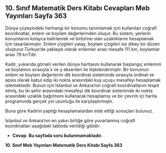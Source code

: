 ## 10. Sınıf Matematik Ders Kitabı Cevapları Meb Yayınları Sayfa 363

Dünya yüzeyindeki herhangi bir konumu tanımlamak için kullanılan coğrafi koordinatlar, enlem ve boylam değerlerinden oluşur. Bu sistem, yerlerin konumlarını kolayca belirlemek ve birbirine olan uzaklıklarını hesaplamak için tasarlanmıştır. Enlem çizgileri yatay, boylam çizgileri ise dikey bir düzen oluşturur.Türkiye’de yaklaşık olarak enlemler arası mesafe 111 km, boylamlar arası 79 krrTdir.

Kadir, yukarıda görseli verilen dünya haritasını kullanarak başlangıç enlemini ve boylamını sırasıyla x ve y eksenleri ile ilişkilendirmiştir. Bir konumun enlem ve boylam değerlerini dik koordinat sisteminde sırasıyla ordinat ve apsis olarak kabul edip iki nokta arasındaki kuş uçuşu mesafeyi hesaplamak istemektedir. Bunun için İstanbul ve Ankara’nın coğrafi koordinatlarını tespit etmiş, bu iki şehir arasındaki mesafeyi dik koordinat sisteminde iki nokta arasındaki uzaklık bağıntısını kullanarak hesaplamış ve bir çevrim içi harita programında gerçek yol uzunluğu ile karşılaştırmıştır.

Buna göre Kadirin yaptığı hesaplamalardan elde ettiği sonuçları bulunuz.

İstanbul ve Ankara’nın en yakın birliğe göre yuvarlanmış coğrafi koordinatları aşağıdaki tabloda verildiği gibidir:

* **Cevap**: **Bu sayfada soru bulunmamaktadır.**

**10. Sınıf Meb Yayınları Matematik Ders Kitabı Sayfa 363**